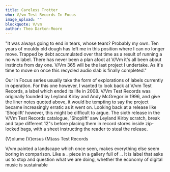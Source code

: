 ```yaml
---
title: Careless Trotter
who: V/vm Test Records In Focus
image_upload: ""
blockquote: V/vm
author: Theo Darton-Moore
---
```

"It was always going to end in tears, whose tears? Probably my own. Ten years of mouldy old dough has left me in this position where I can no longer move. Trapped by debt accumulated over that time as a result of running a no win label. There has never been a plan afoot at V/Vm it's all been about instincts from day one. V/Vm 365 will be the last project I undertake. As it's time to move on once this recycled audio slab is finally completed."

Our In Focus series usually take the form of explorations of labels currently in operation. For this one however, I wanted to look back at V/vm Test Records, a label which ended its life in 2008. V/Vm Test Records was originally founded by Leyland Kirby and Andy McGregor in 1996, and give the liner notes quoted above, it would be tempting to say the project became increasingly erratic as it went on. Looking back at a release like 'Shoplift' however, this might be difficult to argue. The sixth release in the V/Vm Test Records catalogue, 'Shoplift' saw Leyland Kirby scratch, break and tape different 12"s before placing them in record stores inside zip-locked bags, with a sheet instructing the reader to steal the release.

(V)olume (V)ersus (M)ass Test Records

V/vm painted a landscape which once seen, makes everything else seem boring in comparison. Like a _ piece in a gallery full of _. It is label that asks us to stop and question what we are doing, whether the economy of digital music is sustainable 